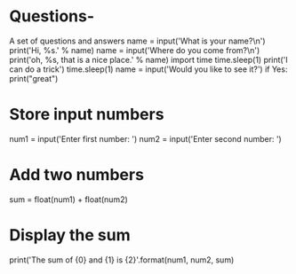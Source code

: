 # Questions-
A set of questions and answers 
name = input('What is your name?\n')
print('Hi, %s.' % name)
name = input('Where do you come from?\n')
print('oh, %s, that is a nice place.' % name)
import time
time.sleep(1)
print('I can do a trick')
time.sleep(1)
name = input('Would you like to see it?')
if Yes: print("great")

# Store input numbers
num1 = input('Enter first number: ')
num2 = input('Enter second number: ')

# Add two numbers
sum = float(num1) + float(num2)

# Display the sum
print('The sum of {0} and {1} is {2}'.format(num1, num2, sum)
